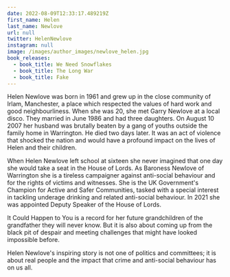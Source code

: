 ```yaml
---
date: 2022-08-09T12:33:17.489219Z
first_name: Helen
last_name: Newlove
url: null
twitter: HelenNewlove
instagram: null
image: /images/author_images/newlove_helen.jpg
book_releases:
  - book_title: We Need Snowflakes
  - book_title: The Long War
  - book_title: Fake
---
```

Helen Newlove was born in 1961 and grew up in the close community of Irlam, Manchester, a place which respected the values of hard work and good neighbourliness. When she was 20, she met Garry Newlove at a local disco. They married in June 1986 and had three daughters. On August 10 2007 her husband was brutally beaten by a gang of youths outside the family home in Warrington. He died two days later. It was an act of violence that shocked the nation and would have a profound impact on the lives of Helen and their children. 



When Helen Newlove left school at sixteen she never imagined that one day she would take a seat in the House of Lords. As Baroness Newlove of Warrington she is a tireless campaigner against anti-social behaviour and for the rights of victims and witnesses. She is the UK Government's Champion for Active and Safer Communities, tasked with a special interest in tackling underage drinking and related anti-social behaviour. In 2021 she was appointed Deputy Speaker of the House of Lords. 



It Could Happen to You is a record for her future grandchildren of the grandfather they will never know. But it is also about coming up from the black pit of despair and meeting challenges that might have looked impossible before. 



Helen Newlove's inspiring story is not one of politics and committees; it is about real people and the impact that crime and anti-social behaviour has on us all.